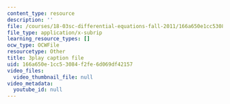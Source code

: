 ```yaml
---
content_type: resource
description: ''
file: /courses/18-03sc-differential-equations-fall-2011/166a650e1cc53084f2fe6d069df42157_oEskbXrhkkk.srt
file_type: application/x-subrip
learning_resource_types: []
ocw_type: OCWFile
resourcetype: Other
title: 3play caption file
uid: 166a650e-1cc5-3084-f2fe-6d069df42157
video_files:
  video_thumbnail_file: null
video_metadata:
  youtube_id: null
---
```

